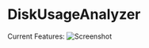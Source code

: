 # DiskUsageAnalyzer
Current Features:
![Screenshot](https://raw.githubusercontent.com/sgeisbacher/diskusageanalyzer/develop/docs/screenshot01.png)
